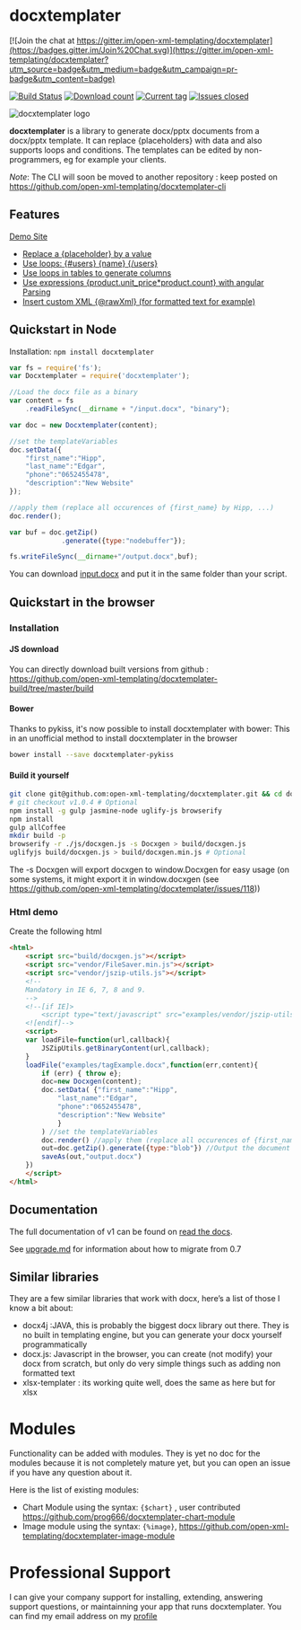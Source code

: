 # docxtemplater

[![Join the chat at https://gitter.im/open-xml-templating/docxtemplater](https://badges.gitter.im/Join%20Chat.svg)](https://gitter.im/open-xml-templating/docxtemplater?utm_source=badge&utm_medium=badge&utm_campaign=pr-badge&utm_content=badge)

[![Build Status](https://travis-ci.org/open-xml-templating/docxtemplater.svg?branch=master&style=flat)](https://travis-ci.org/open-xml-templating/docxtemplater)
[![Download count](http://img.shields.io/npm/dm/docxtemplater.svg?style=flat)](https://www.npmjs.org/package/docxtemplater)
[![Current tag](http://img.shields.io/npm/v/docxtemplater.svg?style=flat)](https://www.npmjs.org/package/docxtemplater)
[![Issues closed](http://issuestats.com/github/open-xml-templating/docxtemplater/badge/issue?style=flat)](http://issuestats.com/github/open-xml-templating/docxtemplater)

![docxtemplater logo](https://raw.githubusercontent.com/open-xml-templating/docxtemplater/master/logo_small.png)

**docxtemplater** is a library to generate docx/pptx documents from a docx/pptx template.
It can replace {placeholders} with data and also supports loops and conditions.
The templates can be edited by non-programmers, eg for example your clients.

*Note*: The CLI will soon be moved to another repository : keep posted on https://github.com/open-xml-templating/docxtemplater-cli

## Features

[Demo Site](http://javascript-ninja.fr/docxtemplater/v1/examples/demo.html)

- <a href="http://javascript-ninja.fr/docxtemplater/v1/examples/demo.html#variables">Replace a {placeholder} by a value</a>
- <a href="http://javascript-ninja.fr/docxtemplater/v1/examples/demo.html#loops">Use loops: {#users} {name} {/users} </a>
- <a href="http://javascript-ninja.fr/docxtemplater/v1/examples/demo.html#tables">Use loops in tables to generate columns</a>
- <a href="http://javascript-ninja.fr/docxtemplater/v1/examples/demo.html#parsing">Use expressions {product.unit_price*product.count} with angular Parsing</a>
- <a href="http://javascript-ninja.fr/docxtemplater/v1/examples/demo.html#rawxml">Insert custom XML {@rawXml} (for formatted text for example)</a>

## Quickstart in Node

Installation: `npm install docxtemplater`

```javascript
var fs = require('fs');
var Docxtemplater = require('docxtemplater');

//Load the docx file as a binary
var content = fs
    .readFileSync(__dirname + "/input.docx", "binary");

var doc = new Docxtemplater(content);

//set the templateVariables
doc.setData({
    "first_name":"Hipp",
    "last_name":"Edgar",
    "phone":"0652455478",
    "description":"New Website"
});

//apply them (replace all occurences of {first_name} by Hipp, ...)
doc.render();

var buf = doc.getZip()
             .generate({type:"nodebuffer"});

fs.writeFileSync(__dirname+"/output.docx",buf);
```

You can download [input.docx](https://github.com/open-xml-templating/docxtemplater/raw/master/examples/tagExample.docx) and put it in the same folder than your script.

## Quickstart in the browser

### Installation

#### JS download

You can directly download built versions from github : https://github.com/open-xml-templating/docxtemplater-build/tree/master/build

#### Bower

Thanks to pykiss, it's now possible to install docxtemplater with bower:
This in an unofficial method to install docxtemplater in the browser

```bash
bower install --save docxtemplater-pykiss
```

#### Build it yourself

```bash
git clone git@github.com:open-xml-templating/docxtemplater.git && cd docxtemplater
# git checkout v1.0.4 # Optional
npm install -g gulp jasmine-node uglify-js browserify
npm install
gulp allCoffee
mkdir build -p
browserify -r ./js/docxgen.js -s Docxgen > build/docxgen.js
uglifyjs build/docxgen.js > build/docxgen.min.js # Optional
```

The -s Docxgen will export docxgen to window.Docxgen for easy usage (on some systems, it might export it in window.docxgen (see https://github.com/open-xml-templating/docxtemplater/issues/118))

### Html demo

Create the following html

```html
<html>
    <script src="build/docxgen.js"></script>
    <script src="vendor/FileSaver.min.js"></script>
    <script src="vendor/jszip-utils.js"></script>
    <!--
    Mandatory in IE 6, 7, 8 and 9.
    -->
    <!--[if IE]>
        <script type="text/javascript" src="examples/vendor/jszip-utils-ie.js"></script>
    <![endif]-->
    <script>
    var loadFile=function(url,callback){
        JSZipUtils.getBinaryContent(url,callback);
    }
    loadFile("examples/tagExample.docx",function(err,content){
        if (err) { throw e};
        doc=new Docxgen(content);
        doc.setData( {"first_name":"Hipp",
            "last_name":"Edgar",
            "phone":"0652455478",
            "description":"New Website"
            }
        ) //set the templateVariables
        doc.render() //apply them (replace all occurences of {first_name} by Hipp, ...)
        out=doc.getZip().generate({type:"blob"}) //Output the document using Data-URI
        saveAs(out,"output.docx")
    })
    </script>
</html>
```

## Documentation

The full documentation of v1 can be found on [read the docs](http://docxtemplater.readthedocs.org/en/latest/).

See [upgrade.md](upgrade.md) for information about how to migrate from 0.7

## Similar libraries

They are a few similar libraries that work with docx, here’s a list of those I know a bit about:

 * docx4j :JAVA, this is probably the biggest docx library out there. They is no built in templating engine, but you can generate your docx yourself programmatically
 * docx.js: Javascript in the browser, you can create (not modify) your docx from scratch, but only do very simple things such as adding non formatted text
 * xlsx-templater : its working quite well, does the same as here but for xlsx

# Modules

Functionality can be added with modules. They is yet no doc for the modules because it is not completely mature yet, but you can open an issue if you have any question about it.

Here is the list of existing modules:

 * Chart Module using the syntax: `{$chart}` , user contributed https://github.com/prog666/docxtemplater-chart-module
 * Image module using the syntax: `{%image}`, https://github.com/open-xml-templating/docxtemplater-image-module

# Professional Support

I can give your company support for installing, extending, answering support questions, or maintainning your app that runs docxtemplater. You can find my email address on my [profile](https://github.com/edi9999)
